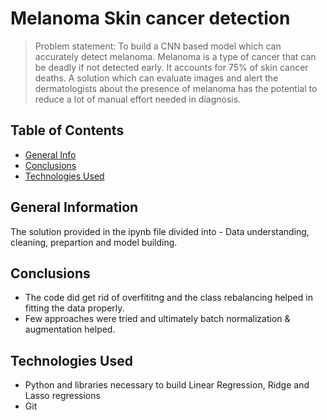 # Melanoma Skin cancer detection 
> Problem statement: To build a CNN based model which can accurately detect melanoma. Melanoma is a type of cancer that can be deadly if not detected early. It accounts for 75% of skin cancer deaths. A solution which can evaluate images and alert the dermatologists about the presence of melanoma has the potential to reduce a lot of manual effort needed in diagnosis.

## Table of Contents
* [General Info](#general-information)
* [Conclusions](#conclusions)
* [Technologies Used](#technologies-used)



## General Information
The solution provided in the ipynb file divided into - Data understanding, cleaning, prepartion and model building.


## Conclusions

- The code did get rid of overfititng and the class rebalancing helped in fitting the data properly. 
- Few approaches were tried and ultimately batch normalization & augmentation helped.


## Technologies Used
- Python and libraries necessary to build Linear Regression, Ridge and Lasso regressions
- Git
